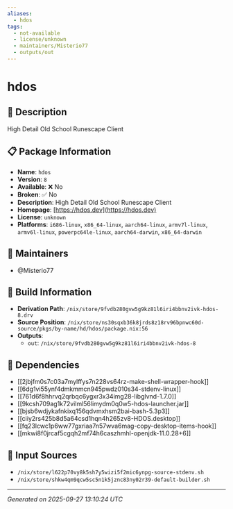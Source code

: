 ```yaml
---
aliases:
  - hdos
tags:
  - not-available
  - license/unknown
  - maintainers/Misterio77
  - outputs/out
---
```


# hdos

## 📝 Description

High Detail Old School Runescape Client

## 📋 Package Information

- **Name**: `hdos`
- **Version**: `8`
- **Available**: ❌ No
- **Broken**: ✅ No
- **Description**: High Detail Old School Runescape Client
- **Homepage**: [https://hdos.dev](https://hdos.dev)
- **License**: `unknown`
- **Platforms**: `i686-linux`, `x86_64-linux`, `aarch64-linux`, `armv7l-linux`, `armv6l-linux`, `powerpc64le-linux`, `aarch64-darwin`, `x86_64-darwin`
## 👥 Maintainers

- @Misterio77


## 🔧 Build Information

- **Derivation Path**: `/nix/store/9fvdb280gvw5g9kz81l6iri4bbnv2ivk-hdos-8.drv`
- **Source Position**: `/nix/store/ns30sqxb36k8jrds8z18rv96bpnwc60d-source/pkgs/by-name/hd/hdos/package.nix:56`
- **Outputs**:
  - `out`:  `/nix/store/9fvdb280gvw5g9kz81l6iri4bbnv2ivk-hdos-8`

## 🔗 Dependencies

- [[2jbjfm0s7c03a7mylffys7n228vs64rz-make-shell-wrapper-hook]]
- [[6dg1vi55ynf4dmkmmcn945pwdz010s34-stdenv-linux]]
- [[761d6f8hhrvq2qrbqc6ygxr3x34img28-libglvnd-1.7.0]]
- [[9kcsh709ag1k72vilml56limydm0q0w5-hdos-launcher.jar]]
- [[bjsb6wdjykafnkixq156qdvmxhsm2bai-bash-5.3p3]]
- [[ciiy2rs425b8d5a64csd1hqn4h265zv8-HDOS.desktop]]
- [[fq23lcwc1p6ww77gxriaa7n57wva6mag-copy-desktop-items-hook]]
- [[mkwi8f0jrcaf5cgqh2mf74h6caszhmhl-openjdk-11.0.28+6]]

## 📁 Input Sources

- `/nix/store/l622p70vy8k5sh7y5wizi5f2mic6ynpg-source-stdenv.sh`
- `/nix/store/shkw4qm9qcw5sc5n1k5jznc83ny02r39-default-builder.sh`

---
*Generated on 2025-09-27 13:10:24 UTC*
